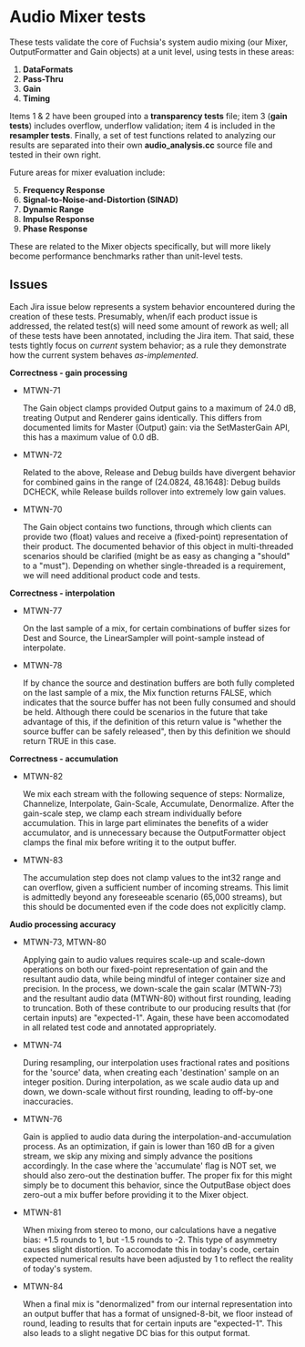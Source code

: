 # Audio Mixer tests

These tests validate the core of Fuchsia's system audio mixing (our Mixer,
OutputFormatter and Gain objects) at a unit level, using tests in these areas:

1) **DataFormats**
2) **Pass-Thru**
3) **Gain**
4) **Timing**

Items 1 & 2 have been grouped into a __transparency tests__ file; item 3
(__gain tests__) includes overflow, underflow validation; item 4 is included
in the __resampler tests__. Finally, a set of test functions related to
analyzing our results are separated into their own __audio_analysis.cc__ source
file and tested in their own right.

Future areas for mixer evaluation include:

5) **Frequency Response**
6) **Signal-to-Noise-and-Distortion (SINAD)**
7) **Dynamic Range**
8) **Impulse Response**
9) **Phase Response**

These are related to the Mixer objects specifically, but will more likely
become performance benchmarks rather than unit-level tests.

## Issues

Each Jira issue below represents a system behavior encountered during the
creation of these tests. Presumably, when/if each product issue is addressed,
the related test(s) will need some amount of rework as well; all of these
tests have been annotated, including the Jira item. That said, these tests
tightly focus on _current_ system behavior; as a rule they demonstrate how
the current system behaves _as-implemented_.

**Correctness - gain processing**

*   MTWN-71

    The Gain object clamps provided Output gains to a maximum of 24.0 dB,
treating Output and Renderer gains identically. This differs from documented
limits for Master (Output) gain: via the SetMasterGain API, this has a maximum
value of 0.0 dB.

*   MTWN-72

    Related to the above, Release and Debug builds have divergent behavior for
combined gains in the range of (24.0824, 48.1648]: Debug builds DCHECK, while
Release builds rollover into extremely low gain values.

*   MTWN-70

    The Gain object contains two functions, through which clients can provide
two (float) values and receive a (fixed-point) representation of their product.
The documented behavior of this object in multi-threaded scenarios should be
clarified (might be as easy as changing a "should" to a "must"). Depending on
whether single-threaded is a requirement, we will need additional product code
and tests.

**Correctness - interpolation**

*   MTWN-77

    On the last sample of a mix, for certain combinations of buffer sizes for
Dest and Source, the LinearSampler will point-sample instead of interpolate.

*   MTWN-78

    If by chance the source and destination buffers are both fully completed on
the last sample of a mix, the Mix function returns FALSE, which indicates that
the source buffer has not been fully consumed and should be held. Although
there could be scenarios in the future that take advantage of this, if the
definition of this return value is "whether the source buffer can be safely
released", then by this definition we should return TRUE in this case.

**Correctness - accumulation**

*   MTWN-82

    We mix each stream with the following sequence of steps: Normalize,
Channelize, Interpolate, Gain-Scale, Accumulate, Denormalize. After the
gain-scale step, we clamp each stream individually before accumulation. This in
large part eliminates the benefits of a wider accumulator, and is unnecessary
because the OutputFormatter object clamps the final mix before writing it to
the output buffer.

*   MTWN-83

    The accumulation step does not clamp values to the int32 range and can
overflow, given a sufficient number of incoming streams. This limit is
admittedly beyond any foreseeable scenario (65,000 streams), but this should be
documented even if the code does not explicitly clamp.

**Audio processing accuracy**

*   MTWN-73, MTWN-80

    Applying gain to audio values requires scale-up and scale-down operations
on both our fixed-point representation of gain and the resultant audio data,
while being mindful of integer container size and precision. In the process, we
down-scale the gain scalar (MTWN-73) and the resultant audio data (MTWN-80)
without first rounding, leading to truncation. Both of these contribute to our
producing results that (for certain inputs) are "expected-1". Again, these have
been accomodated in all related test code and annotated
appropriately.

*   MTWN-74

    During resampling, our interpolation uses fractional rates and positions
for the 'source' data, when creating each 'destination' sample on an integer
position. During interpolation, as we scale audio data up and down, we
down-scale without first rounding, leading to off-by-one inaccuracies.

*   MTWN-76

    Gain is applied to audio data during the interpolation-and-accumulation
process. As an optimization, if gain is lower than 160 dB for a given stream,
we skip any mixing and simply advance the positions accordingly. In the case
where the 'accumulate' flag is NOT set, we should also zero-out the destination
buffer. The proper fix for this might simply be to document this behavior,
since the OutputBase object does zero-out a mix buffer before providing it to
the Mixer object.

*   MTWN-81

    When mixing from stereo to mono, our calculations have a negative bias:
+1.5 rounds to 1, but -1.5 rounds to -2. This type of asymmetry causes slight
distortion. To accomodate this in today's code, certain expected numerical
results have been adjusted by 1 to reflect the reality of today's system.

*   MTWN-84

    When a final mix is "denormalized" from our internal representation into an
output buffer that has a format of unsigned-8-bit, we floor instead of round,
leading to results that for certain inputs are "expected-1". This also leads to
a slight negative DC bias for this output format.
